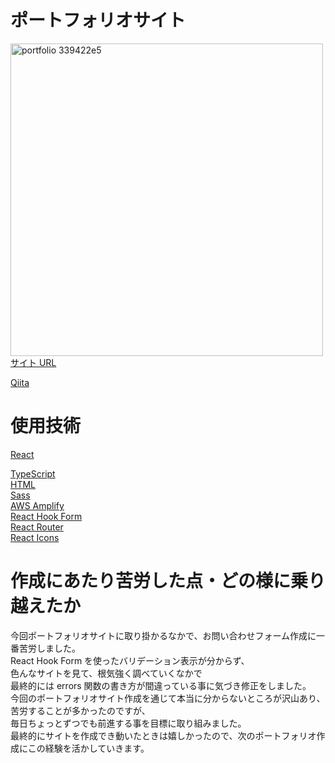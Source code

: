 <h1>ポートフォリオサイト</h1>

<img width="500" alt="portfolio 339422e5" src="https://user-images.githubusercontent.com/64819709/145509592-99758ae3-798c-42ec-8dab-de32a3310469.png"><br>
<a href ="https://main.d26pg9lcxh94j6.amplifyapp.com">サイト URL</a>

<a href = "https://qiita.com/Yuta-Tsutsumi/items/4c29b64f1344d3a2b38e">Qiita</a>

<h1>使用技術</h1>
<a href="https://ja.legacy.reactjs.org/">React</a><br>

<a href="https://www.typescriptlang.org/">TypeScript</a><br>
<a href="https://html.spec.whatwg.org/multipage/">HTML</a><br>
<a href="https://sass-lang.com/documentation/">Sass</a><br>
<a href="https://docs.amplify.aws/start/q/integration/react-native/?sc_icampaign=react-native-start&sc_ichannel=docs-home">AWS Amplify</a><br>
<a href="https://react-hook-form.com/">React Hook Form</a><br>
<a href="https://v5.reactrouter.com/">React Router</a><br>
<a href="https://react-icons.github.io/react-icons">React Icons</a>

<h1>作成にあたり苦労した点・どの様に乗り越えたか</h1>
<p>今回ポートフォリオサイトに取り掛かるなかで、お問い合わせフォーム作成に一番苦労しました。<br>
React Hook Form を使ったバリデーション表示が分からず、<br>
色んなサイトを見て、根気強く調べていくなかで<br>
最終的には errors 関数の書き方が間違っている事に気づき修正をしました。<br>
今回のポートフォリオサイト作成を通じて本当に分からないところが沢山あり、苦労することが多かったのですが、<br>
毎日ちょっとずつでも前進する事を目標に取り組みました。<br>
最終的にサイトを作成でき動いたときは嬉しかったので、次のポートフォリオ作成にこの経験を活かしていきます。</p>
